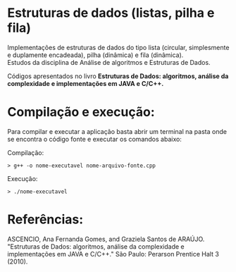 # Estruturas de dados (listas, pilha e fila)
Implementações de estruturas de dados do tipo lista (circular, simplesmente e duplamente encadeada), pilha (dinâmica) e fila (dinâmica). <br>
Estudos da disciplina de Análise de algoritmos e Estruturas de Dados.

Códigos apresentados no livro **Estruturas de Dados: algoritmos, análise da complexidade e implementações em JAVA e C/C++.**

# Compilação e execução:
Para compilar e executar a aplicação basta abrir um terminal na pasta onde se encontra o código fonte e executar os comandos abaixo:

Compilação:
~~~~
> g++ -o nome-executavel nome-arquivo-fonte.cpp
~~~~

Execução:
~~~~
> ./nome-executavel
~~~~

# Referências:
ASCENCIO, Ana Fernanda Gomes, and Graziela Santos de ARAÚJO. "Estruturas de Dados: algoritmos, análise da complexidade e implementações em JAVA e C/C++." São Paulo: Perarson Prentice Halt 3 (2010).
